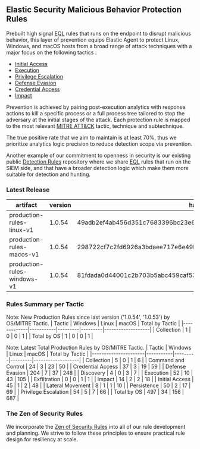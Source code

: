 ## Elastic Security Malicious Behavior Protection Rules

Prebuilt high signal [EQL](https://www.elastic.co/guide/en/elasticsearch/reference/current/eql.html) rules that runs on the endpoint to disrupt malicious behavior, this layer of prevention equips Elastic Agent to protect Linux, Windows, and macOS hosts from a broad range of attack techniques with a major focus on the following tactics :

- [Initial Access](https://attack.mitre.org/tactics/TA0001/)
- [Execution](https://attack.mitre.org/tactics/TA0002/)
- [Privilege Escalation](https://attack.mitre.org/tactics/TA0004/)
- [Defense Evasion](https://attack.mitre.org/tactics/TA0005/)
- [Credential Access](https://attack.mitre.org/tactics/TA0006/)
- [Impact](https://attack.mitre.org/tactics/TA0040/)

Prevention is achieved by pairing post-execution analytics with response actions to kill a specific process or a full process tree tailored to stop the adversary at the initial stages of the attack. Each protection rule is mapped to the most relevant [MITRE ATT&CK](https://attack.mitre.org/) tactic,  technique and subtechnique.

The true positive rate that we aim to maintain is at least 70%, thus we prioritize analytics logic precision to reduce detection scope via prevention.

Another example of our commitment to openness in security is our existing public [Detection Rules](https://github.com/elastic/detection-rules) repository where we share [EQL](https://www.elastic.co/guide/en/elasticsearch/reference/current/eql.html) rules that run on the SIEM side, and that have a broader detection logic which make them more suitable for detection and hunting.


### Latest Release

| artifact             | version        | hash            |
| -------------------- | -------------- | --------------- |
| production-rules-linux-v1 | 1.0.54 | 49adb2ef4ab456d351c7683396bc23e6d53d3a949743248f1367d1786c01e227 |
| production-rules-macos-v1 | 1.0.54 | 298722cf7c2fd6926a3bdaee717e6e49bd2a0363c49b55fadfbfc37ff675016a |
| production-rules-windows-v1 | 1.0.54 | 81fdada0d44001c2b703b5abc459caf5368016ae4c2ca2a4f2b771667ff4f855 |

### Rules Summary per Tactic

Note: New Production Rules since last version ('1.0.54', '1.0.53') by OS/MITRE Tactic.
| Tactic      |   Windows |   Linux |   macOS |   Total by Tactic |
|-------------|-----------|---------|---------|-------------------|
| Collection  |         1 |       0 |       0 |                 1 |
| Total by OS |         1 |       0 |       0 |                 1 |

Note: Latest Total Production Rules by OS/MITRE Tactic.
| Tactic               |   Windows |   Linux |   macOS |   Total by Tactic |
|----------------------|-----------|---------|---------|-------------------|
| Collection           |         5 |       0 |       1 |                 6 |
| Command and Control  |        24 |       3 |      23 |                50 |
| Credential Access    |        37 |       3 |      19 |                59 |
| Defense Evasion      |       204 |       7 |      37 |               248 |
| Discovery            |         4 |       0 |       3 |                 7 |
| Execution            |        52 |      10 |      43 |               105 |
| Exfiltration         |         0 |       0 |       1 |                 1 |
| Impact               |        14 |       2 |       2 |                18 |
| Initial Access       |        45 |       1 |       2 |                48 |
| Lateral Movement     |         8 |       1 |       1 |                10 |
| Persistence          |        50 |       2 |      17 |                69 |
| Privilege Escalation |        54 |       5 |       7 |                66 |
| Total by OS          |       497 |      34 |     156 |               687 |


### The Zen of Security Rules

We incorporate the [Zen of Security Rules](https://zenofsecurity.io/rules) into all of our rule development and planning. We strive to follow these principles to ensure practical rule design for resiliency at scale. 

